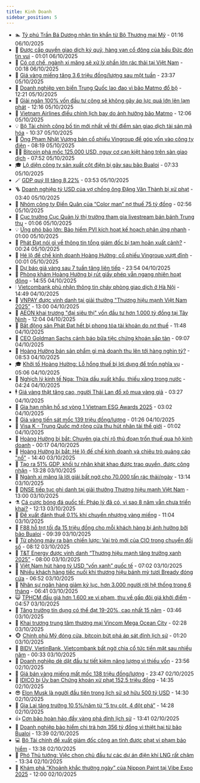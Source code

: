 ```yaml
---
title: Kinh Doanh
sidebar_position: 5
---
```


<!-- dantri-kinh-doanh:START -->
- 🏊 [Tỷ phú Trần Bá Dương nhận tin khẩn từ Bộ Thương mại Mỹ](https://dantri.com.vn/kinh-doanh/ty-phu-tran-ba-duong-nhan-tin-khan-tu-bo-thuong-mai-my-20251006075751921.htm) - 01:16 06/10/2025
- 🦆 [Được cấp quyền giao dịch ký quỹ, hàng vạn cổ đông của bầu Đức đón tin vui](https://dantri.com.vn/kinh-doanh/duoc-cap-quyen-giao-dich-ky-quy-hang-van-co-dong-cua-bau-duc-don-tin-vui-20251006074841652.htm) - 01:01 06/10/2025
- 🦄 [Có cơ chế, ngành xi măng sẽ xử lý phần lớn rác thải tại Việt Nam](https://dantri.com.vn/kinh-doanh/co-co-che-nganh-xi-mang-se-xu-ly-phan-lon-rac-thai-tai-viet-nam-20251006014925661.htm) - 00:18 06/10/2025
- 🌝 [Giá vàng miếng tăng 3,6 triệu đồng/lượng sau một tuần](https://dantri.com.vn/kinh-doanh/gia-vang-mieng-tang-36-trieu-dongluong-sau-mot-tuan-20251006001413012.htm) - 23:37 05/10/2025
- 💃 [Doanh nghiệp ven biển Trung Quốc lao đao vì bão Matmo đổ bộ](https://dantri.com.vn/kinh-doanh/doanh-nghiep-ven-bien-trung-quoc-lao-dao-vi-bao-matmo-do-bo-20251005014814804.htm) - 12:21 05/10/2025
- 🦏 [Giải ngân 100% vốn đầu tư công sẽ không gây áp lực quá lớn lên lạm phát](https://dantri.com.vn/kinh-doanh/giai-ngan-100-von-dau-tu-cong-se-khong-gay-ap-luc-qua-lon-len-lam-phat-20251005181915360.htm) - 12:16 05/10/2025
- 🦩 [Vietnam Airlines điều chỉnh lịch bay do ảnh hưởng bão Matmo](https://dantri.com.vn/kinh-doanh/vietnam-airlines-dieu-chinh-lich-bay-do-anh-huong-bao-matmo-20251005183822054.htm) - 12:06 05/10/2025
- 💡 [Bộ Tài chính công bố tin mới nhất về thí điểm sàn giao dịch tài sản mã hóa](https://dantri.com.vn/kinh-doanh/bo-tai-chinh-cong-bo-tin-moi-nhat-ve-thi-diem-san-giao-dich-tai-san-ma-hoa-20251005172104683.htm) - 10:37 05/10/2025
- 🌊 [Ông Phạm Nhật Vượng bán cổ phiếu Vingroup để góp vốn vào công ty điện](https://dantri.com.vn/kinh-doanh/ong-pham-nhat-vuong-ban-co-phieu-vingroup-de-gop-von-vao-cong-ty-dien-20251005145906637.htm) - 08:19 05/10/2025
- 🧑‍💻 [Bitcoin phá mốc 125.000 USD, nguy cơ cạn kiệt hàng trên sàn giao dịch](https://dantri.com.vn/kinh-doanh/bitcoin-pha-moc-125000-usd-nguy-co-can-kiet-hang-tren-san-giao-dich-20251005142418084.htm) - 07:52 05/10/2025
- 🎓 [Lộ diện công ty sản xuất cột điện bị gãy sau bão Bualoi](https://dantri.com.vn/kinh-doanh/lo-dien-cong-ty-san-xuat-cot-dien-bi-gay-sau-bao-bualoi-20251005004030000.htm) - 07:33 05/10/2025
- 🪄 [GDP quý III tăng 8,22%](https://dantri.com.vn/kinh-doanh/gdp-quy-iii-tang-822-20251005104230413.htm) - 03:53 05/10/2025
- 🪜 [Doanh nghiệp tỷ USD của vợ chồng ông Đặng Văn Thành bị xử phạt](https://dantri.com.vn/kinh-doanh/doanh-nghiep-ty-usd-cua-vo-chong-ong-dang-van-thanh-bi-xu-phat-20251005102734488.htm) - 03:40 05/10/2025
- 🦄 [Nhóm công ty Điền Quân của “Color man” nợ thuế 75 tỷ đồng](https://dantri.com.vn/kinh-doanh/nhom-cong-ty-dien-quan-cua-color-man-no-thue-75-ty-dong-20251004194657161.htm) - 02:56 05/10/2025
- 💯 [Cục trưởng Cục Quản lý thị trường tham gia livestream bán bánh Trung thu](https://dantri.com.vn/kinh-doanh/cuc-truong-cuc-quan-ly-thi-truong-tham-gia-livestream-ban-banh-trung-thu-20251004171013599.htm) - 01:06 05/10/2025
- 💡 [Ứng phó bão lớn: Bảo hiểm PVI kích hoạt kế hoạch phản ứng nhanh](https://dantri.com.vn/kinh-doanh/ung-pho-bao-lon-bao-hiem-pvi-kich-hoat-ke-hoach-phan-ung-nhanh-20251004190857688.htm) - 01:00 05/10/2025
- 🧰 [Phát Đạt nói gì về thông tin tổng giám đốc bị tạm hoãn xuất cảnh?](https://dantri.com.vn/kinh-doanh/phat-dat-noi-gi-ve-thong-tin-tong-giam-doc-bi-tam-hoan-xuat-canh-20251004211853212.htm) - 00:24 05/10/2025
- 🎊 [Hé lộ đế chế kinh doanh Hoàng Hường; cổ phiếu Vingroup vượt đỉnh](https://dantri.com.vn/kinh-doanh/he-lo-de-che-kinh-doanh-hoang-huong-co-phieu-vingroup-vuot-dinh-20251004230557079.htm) - 00:01 05/10/2025
- 🔭 [Dự báo giá vàng sau 7 tuần tăng liên tiếp](https://dantri.com.vn/kinh-doanh/du-bao-gia-vang-sau-7-tuan-tang-lien-tiep-20251004220216041.htm) - 23:54 04/10/2025
- 💼 [Phòng khám Hoàng Hường bị rút giấy phép vẫn ngang nhiên hoạt động](https://dantri.com.vn/kinh-doanh/phong-kham-hoang-huong-bi-rut-giay-phep-van-ngang-nhien-hoat-dong-20251004210105558.htm) - 14:55 04/10/2025
- 🕯 [Vietcombank phủ nhận thông tin cháy phòng giao dịch ở Hà Nội](https://dantri.com.vn/kinh-doanh/vietcombank-phu-nhan-thong-tin-chay-phong-giao-dich-o-ha-noi-20251004212720439.htm) - 14:49 04/10/2025
- 🫣 [VNPAY được vinh danh tại giải thưởng &quot;Thương hiệu mạnh Việt Nam 2025”](https://dantri.com.vn/kinh-doanh/vnpay-duoc-vinh-danh-tai-giai-thuong-thuong-hieu-manh-viet-nam-2025-20251004190405549.htm) - 13:00 04/10/2025
- 🤠 [AEON khai trương &quot;đại siêu thị&quot; vốn đầu tư hơn 1.000 tỷ đồng tại Tây Ninh](https://dantri.com.vn/kinh-doanh/aeon-khai-truong-dai-sieu-thi-von-dau-tu-hon-1000-ty-dong-tai-tay-ninh-20251004183250312.htm) - 12:04 04/10/2025
- 🌈 [Bất động sản Phát Đạt hết bị phong tỏa tài khoản do nợ thuế](https://dantri.com.vn/kinh-doanh/bat-dong-san-phat-dat-het-bi-phong-toa-tai-khoan-do-no-thue-20251004181441729.htm) - 11:48 04/10/2025
- 🦅 [CEO Goldman Sachs cảnh báo bữa tiệc chứng khoán sắp tàn](https://dantri.com.vn/kinh-doanh/ceo-goldman-sachs-canh-bao-bua-tiec-chung-khoan-sap-tan-20251004143423541.htm) - 09:07 04/10/2025
- 🌁 [Hoàng Hường bán sản phẩm gì mà doanh thu lên tới hàng nghìn tỷ?](https://dantri.com.vn/kinh-doanh/hoang-huong-ban-san-pham-gi-ma-doanh-thu-len-toi-hang-nghin-ty-20251004113256187.htm) - 08:53 04/10/2025
- 🎓 [Khởi tố Hoàng Hường: Lỗ hổng thuế bị lợi dụng để trốn nghĩa vụ](https://dantri.com.vn/kinh-doanh/khoi-to-hoang-huong-lo-hong-thue-bi-loi-dung-de-tron-nghia-vu-20251004112420798.htm) - 05:06 04/10/2025
- 📝 [Nghịch lý kinh tế Nga: Thừa dầu xuất khẩu, thiếu xăng trong nước](https://dantri.com.vn/kinh-doanh/nghich-ly-kinh-te-nga-thua-dau-xuat-khau-thieu-xang-trong-nuoc-20251003205905431.htm) - 04:24 04/10/2025
- 🕴 [Giá vàng thật tăng cao, người Thái Lan đổ xô mua vàng giả](https://dantri.com.vn/kinh-doanh/gia-vang-that-tang-cao-nguoi-thai-lan-do-xo-mua-vang-gia-20251004094338715.htm) - 03:27 04/10/2025
- 🧰 [Gia hạn nhận hồ sơ vòng 1 Vietnam ESG Awards 2025](https://dantri.com.vn/kinh-doanh/gia-han-nhan-ho-so-vong-1-vietnam-esg-awards-2025-20251004095137197.htm) - 03:02 04/10/2025
- 🤖 [Giá vàng tiến sát mốc 139 triệu đồng/lượng](https://dantri.com.vn/kinh-doanh/gia-vang-tien-sat-moc-139-trieu-dongluong-20251004082107763.htm) - 01:26 04/10/2025
- 🤠 [Visa K - Trung Quốc mở rộng cửa thu hút nhân tài thế giới](https://dantri.com.vn/kinh-doanh/visa-k-trung-quoc-mo-rong-cua-thu-hut-nhan-tai-the-gioi-20251003220453495.htm) - 01:02 04/10/2025
- 🌮 [Hoàng Hường bị bắt: Chuyên gia chỉ rõ thủ đoạn trốn thuế qua hộ kinh doanh](https://dantri.com.vn/kinh-doanh/hoang-huong-bi-bat-chuyen-gia-chi-ro-thu-doan-tron-thue-qua-ho-kinh-doanh-20251003224737030.htm) - 00:17 04/10/2025
- 🦄 [Hoàng Hường bị bắt: Hé lộ đế chế kinh doanh và chiêu trò quảng cáo &quot;nổ&quot;](https://dantri.com.vn/kinh-doanh/hoang-huong-bi-bat-he-lo-de-che-kinh-doanh-va-chieu-tro-quang-cao-no-20251003210628410.htm) - 14:40 03/10/2025
- 👺 [Tạo ra 51% GDP, khối tư nhân khát khao được trao quyền, được công nhận](https://dantri.com.vn/kinh-doanh/tao-ra-51-gdp-khoi-tu-nhan-khat-khao-duoc-trao-quyen-duoc-cong-nhan-20251003095426584.htm) - 13:28 03/10/2025
- 🤗 [Ngành xi măng là lời giải bất ngờ cho 70.000 tấn rác thải/ngày](https://dantri.com.vn/kinh-doanh/nganh-xi-mang-la-loi-giai-bat-ngo-cho-70000-tan-rac-thaingay-20251003174942514.htm) - 13:14 03/10/2025
- 💪 [DNSE tiếp tục ghi danh tại giải thưởng Thương hiệu mạnh Việt Nam](https://dantri.com.vn/kinh-doanh/dnse-tiep-tuc-ghi-danh-tai-giai-thuong-thuong-hieu-manh-viet-nam-20251003192719135.htm) - 13:00 03/10/2025
- ⚗️ [Cá cược bóng đá quốc tế: Pháp lý đã có, vì sao 8 năm vẫn chưa triển khai?](https://dantri.com.vn/kinh-doanh/ca-cuoc-bong-da-quoc-te-phap-ly-da-co-vi-sao-8-nam-van-chua-trien-khai-20251003180214052.htm) - 12:13 03/10/2025
- 🧠 [Đề xuất đánh thuế 0,1% khi chuyển nhượng vàng miếng](https://dantri.com.vn/kinh-doanh/de-xuat-danh-thue-01-khi-chuyen-nhuong-vang-mieng-20251003150951665.htm) - 11:04 03/10/2025
- 🗽 [F88 hỗ trợ tối đa 15 triệu đồng cho mỗi khách hàng bị ảnh hưởng bởi bão Bualoi](https://dantri.com.vn/kinh-doanh/f88-ho-tro-toi-da-15-trieu-dong-cho-moi-khach-hang-bi-anh-huong-boi-bao-bualoi-20251003163901760.htm) - 09:39 03/10/2025
- 🫣 [Từ phòng máy ra bàn chiến lược: Vai trò mới của CIO trong chuyển đổi số](https://dantri.com.vn/kinh-doanh/tu-phong-may-ra-ban-chien-luoc-vai-tro-moi-cua-cio-trong-chuyen-doi-so-20251003144826204.htm) - 08:12 03/10/2025
- 🫣 [T&amp;T Energy được vinh danh “Thương hiệu mạnh tăng trưởng xanh 2025”](https://dantri.com.vn/kinh-doanh/tt-energy-duoc-vinh-danh-thuong-hieu-manh-tang-truong-xanh-2025-20251003143659681.htm) - 08:00 03/10/2025
- 🫣 [Việt Nam hút hàng tỷ USD “vốn xanh” quốc tế](https://dantri.com.vn/kinh-doanh/viet-nam-hut-hang-ty-usd-von-xanh-quoc-te-20251003120539976.htm) - 07:02 03/10/2025
- 💂 [Nhiều khách hàng tiếc nuối khi thương hiệu bánh mỳ tươi Bready đóng cửa](https://dantri.com.vn/kinh-doanh/nhieu-khach-hang-tiec-nuoi-khi-thuong-hieu-banh-my-tuoi-bready-dong-cua-20251003102010648.htm) - 06:52 03/10/2025
- 💫 [Nhân sự ngân hàng giảm kỷ lục, hơn 3.000 người rời hệ thống trong 6 tháng](https://dantri.com.vn/kinh-doanh/nhan-su-ngan-hang-giam-ky-luc-hon-3000-nguoi-roi-he-thong-trong-6-thang-20251003111022714.htm) - 06:41 03/10/2025
- 😺 [TPHCM đấu giá hơn 1.600 xe vi phạm, thu về gấp đôi giá khởi điểm](https://dantri.com.vn/kinh-doanh/tphcm-dau-gia-hon-1600-xe-vi-pham-thu-ve-gap-doi-gia-khoi-diem-20251003104453269.htm) - 04:57 03/10/2025
- 🦆 [Tăng trưởng tín dụng có thể đạt 19-20%, cao nhất 15 năm](https://dantri.com.vn/kinh-doanh/tang-truong-tin-dung-co-the-dat-19-20-cao-nhat-15-nam-20251003101936421.htm) - 03:46 03/10/2025
- 👀 [Khai trương trung tâm thương mại Vincom Mega Ocean City](https://dantri.com.vn/kinh-doanh/khai-truong-trung-tam-thuong-mai-vincom-mega-ocean-city-20251003091625942.htm) - 02:28 03/10/2025
- 🐵 [Chính phủ Mỹ đóng cửa, bitcoin bứt phá áp sát đỉnh lịch sử](https://dantri.com.vn/kinh-doanh/chinh-phu-my-dong-cua-bitcoin-but-pha-ap-sat-dinh-lich-su-20251002232923188.htm) - 01:20 03/10/2025
- 🤖 [BIDV, VietinBank, Vietcombank bất ngờ chia cổ tức tiền mặt sau nhiều năm](https://dantri.com.vn/kinh-doanh/bidv-vietinbank-vietcombank-bat-ngo-chia-co-tuc-tien-mat-sau-nhieu-nam-20251003004438994.htm) - 00:33 03/10/2025
- 💂 [Doanh nghiệp dè dặt đầu tư tiết kiệm năng lượng vì thiếu vốn](https://dantri.com.vn/kinh-doanh/doanh-nghiep-de-dat-dau-tu-tiet-kiem-nang-luong-vi-thieu-von-20251002181133290.htm) - 23:56 02/10/2025
- 🦆 [Giá bán vàng miếng mất mốc 138 triệu đồng/lượng](https://dantri.com.vn/kinh-doanh/gia-ban-vang-mieng-mat-moc-138-trieu-dongluong-20251003001447578.htm) - 23:47 02/10/2025
- 🦅 [IDICO bị Ủy ban Chứng khoán xử phạt 152,5 triệu đồng](https://dantri.com.vn/kinh-doanh/idico-bi-uy-ban-chung-khoan-xu-phat-1525-trieu-dong-20251002080945829.htm) - 14:35 02/10/2025
- 😎 [Elon Musk là người đầu tiên trong lịch sử sở hữu 500 tỷ USD](https://dantri.com.vn/kinh-doanh/elon-musk-la-nguoi-dau-tien-trong-lich-su-so-huu-500-ty-usd-20251002205050408.htm) - 14:30 02/10/2025
- 🐎 [Gia Lai tăng trưởng 10,5%/năm từ “5 trụ cột, 4 đột phá”](https://dantri.com.vn/kinh-doanh/gia-lai-tang-truong-105nam-tu-5-tru-cot-4-dot-pha-20251002192229813.htm) - 14:28 02/10/2025
- 👍 [Cơn bão hoàn hảo đẩy vàng phá đỉnh lịch sử](https://dantri.com.vn/kinh-doanh/con-bao-hoan-hao-day-vang-pha-dinh-lich-su-20251002100255072.htm) - 13:41 02/10/2025
- 🦒 [Doanh nghiệp bảo hiểm chi trả hơn 356 tỷ đồng vì thiệt hại từ bão Bualoi](https://dantri.com.vn/kinh-doanh/doanh-nghiep-bao-hiem-chi-tra-hon-356-ty-dong-vi-thiet-hai-tu-bao-bualoi-20251002183413110.htm) - 13:39 02/10/2025
- 💻 [Bộ Tài chính đề xuất giám đốc công an tỉnh được phạt vi phạm bảo hiểm](https://dantri.com.vn/kinh-doanh/bo-tai-chinh-de-xuat-giam-doc-cong-an-tinh-duoc-phat-vi-pham-bao-hiem-20251002192213477.htm) - 13:38 02/10/2025
- 👺 [Phó Thủ tướng: Việc chọn chủ đầu tư các dự án điện khí LNG rất chậm](https://dantri.com.vn/kinh-doanh/pho-thu-tuong-viec-chon-chu-dau-tu-cac-du-an-dien-khi-lng-rat-cham-20251002195900791.htm) - 13:34 02/10/2025
- 🧐 [Khám phá “Khoảnh khắc thường ngày” của Nippon Paint tại Vibe Expo 2025](https://dantri.com.vn/kinh-doanh/kham-pha-khoanh-khac-thuong-ngay-cua-nippon-paint-tai-vibe-expo-2025-20251002164643405.htm) - 12:00 02/10/2025<!-- dantri-kinh-doanh:END -->
